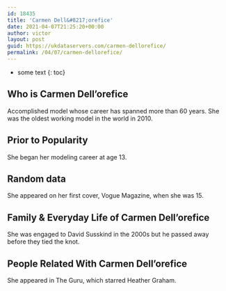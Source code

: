 ```yaml
---
id: 18435
title: 'Carmen Dell&#8217;orefice'
date: 2021-04-07T21:25:20+00:00
author: victor
layout: post
guid: https://ukdataservers.com/carmen-dellorefice/
permalink: /04/07/carmen-dellorefice/
---
```


* some text
{: toc}


## Who is Carmen Dell&#8217;orefice



Accomplished model whose career has spanned more than 60 years. She was the oldest working model in the world in 2010.

                
                
                
## Prior to Popularity



She began her modeling career at age 13.

                
                
                
## Random data



She appeared on her first cover, Vogue Magazine, when she was 15.

                
                
                
## Family & Everyday Life of Carmen Dell&#8217;orefice



She was engaged to David Susskind in the 2000s but he passed away before they tied the knot.

                
                
                
## People Related With Carmen Dell&#8217;orefice



She appeared in The Guru, which starred Heather Graham.

                
              
            
          
          
          